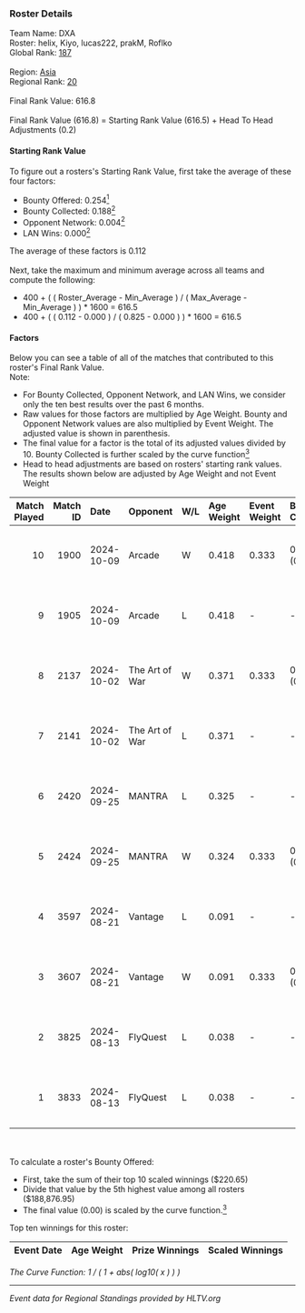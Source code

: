 ### Roster Details<br />
Team Name: DXA<br />
Roster: helix, Kiyo, lucas222, prakM, Roflko<br />
Global Rank: [187](../../standings_global_2025_02_03.md)<br />
<br />
Region: [Asia]( ../../standings_asia_2025_02_03.md)<br />
Regional Rank: [20]( ../../standings_asia_2025_02_03.md)<br />
<br />
Final Rank Value:  616.8<br />
<br />
Final Rank Value (616.8) = Starting Rank Value (616.5) + Head To Head Adjustments (0.2)<br />

#### Starting Rank Value<br />
To figure out a rosters's Starting Rank Value, first take the average of these four factors:<br />
- Bounty Offered: 0.254[<sup>1</sup>](#table2)
- Bounty Collected: 0.188[<sup>2</sup>](#table1)
- Opponent Network: 0.004[<sup>2</sup>](#table1)
- LAN Wins: 0.000[<sup>2</sup>](#table1)

The average of these factors is 0.112<br />
<br />
Next, take the maximum and minimum average across all teams and compute the following:<br />
- 400 + ( ( Roster_Average - Min_Average ) / ( Max_Average - Min_Average ) ) * 1600 = 616.5
- 400 + ( ( 0.112 - 0.000 ) / ( 0.825 - 0.000 ) ) * 1600 = 616.5


#### Factors<br />
Below you can see a table of all of the matches that contributed to this roster's Final Rank Value.<br />
Note:<br />

- For Bounty Collected, Opponent Network, and LAN Wins, we consider only the ten best results over the past 6 months.
- Raw values for those factors are multiplied by Age Weight. Bounty and Opponent Network values are also multiplied by Event Weight. The adjusted value is shown in parenthesis.
- The final value for a factor is the total of its adjusted values divided by 10. Bounty Collected is further scaled by the curve function[<sup>3</sup>](#curveFunction)
- Head to head adjustments are based on rosters' starting rank values. The results shown below are adjusted by Age Weight and not Event Weight
<span id="table1"></span><br />


| Match Played | Match ID | Date       | Opponent       | W/L | Age Weight | Event Weight | Bounty Collected | Opponent Network | LAN Wins  | H2H Adj. | Roster                               |
| -: | -: | :- | :- | :- | :- | :- | :- | :- | :- | -: | :- |
|           10 |     1900 | 2024-10-09 | Arcade         | W   | 0.418      | 0.333        | 0.000 (0.000)    | 0.057 (0.008)    | 0 (0.000) |     6.51 | helix, Kiyo, lucas222, prakM, Roflko |
|            9 |     1905 | 2024-10-09 | Arcade         | L   | 0.418      | -            | -                | -                | -         |    -6.79 | helix, Kiyo, lucas222, prakM, Roflko |
|            8 |     2137 | 2024-10-02 | The Art of War | W   | 0.371      | 0.333        | 0.003 (0.000)    | 0.170 (0.021)    | 0 (0.000) |     6.52 | helix, Kiyo, lucas222, prakM, Roflko |
|            7 |     2141 | 2024-10-02 | The Art of War | L   | 0.371      | -            | -                | -                | -         |    -5.26 | helix, Kiyo, lucas222, prakM, Roflko |
|            6 |     2420 | 2024-09-25 | MANTRA         | L   | 0.325      | -            | -                | -                | -         |    -4.99 | helix, Kiyo, lucas222, prakM, Roflko |
|            5 |     2424 | 2024-09-25 | MANTRA         | W   | 0.324      | 0.333        | 0.001 (0.000)    | 0.112 (0.012)    | 0 (0.000) |     5.34 | helix, Kiyo, lucas222, prakM, Roflko |
|            4 |     3597 | 2024-08-21 | Vantage        | L   | 0.091      | -            | -                | -                | -         |    -1.96 | Kiyo, lucas222, prakM, Roflko, Zuko  |
|            3 |     3607 | 2024-08-21 | Vantage        | W   | 0.091      | 0.333        | 0.000 (0.000)    | 0.020 (0.001)    | 0 (0.000) |     0.92 | Kiyo, lucas222, prakM, Roflko, Zuko  |
|            2 |     3825 | 2024-08-13 | FlyQuest       | L   | 0.038      | -            | -                | -                | -         |    -0.04 | Kiyo, lucas222, prakM, Roflko, Zuko  |
|            1 |     3833 | 2024-08-13 | FlyQuest       | L   | 0.038      | -            | -                | -                | -         |    -0.04 | Kiyo, lucas222, prakM, Roflko, Zuko  |

<br />
<span id="table2"></span><br />
To calculate a roster's Bounty Offered:<br />

- First, take the sum of their top 10 scaled winnings ($220.65)
- Divide that value by the 5th highest value among all rosters ($188,876.95)
- The final value (0.00) is scaled by the curve function.[<sup>3</sup>](#curveFunction)

Top ten winnings for this roster:<br />

| Event Date | Age Weight | Prize Winnings | Scaled Winnings |
| :- | -: | :- | :- |


<span id="curveFunction"></span>_The Curve Function: 1 / ( 1 + abs( log10( x ) ) )_<br />

---
_Event data for Regional Standings provided by HLTV.org_<br />
